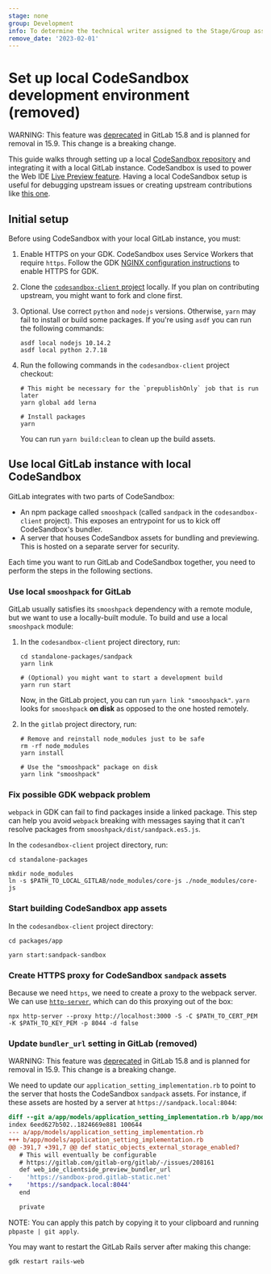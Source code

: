 ```yaml
---
stage: none
group: Development
info: To determine the technical writer assigned to the Stage/Group associated with this page, see https://about.gitlab.com/handbook/product/ux/technical-writing/#assignments
remove_date: '2023-02-01'
---
```


# Set up local CodeSandbox development environment (removed)

WARNING:
This feature was [deprecated](https://gitlab.com/gitlab-org/gitlab/-/merge_requests/108627) in GitLab 15.8 
and is planned for removal in 15.9. This change is a breaking change.

This guide walks through setting up a local [CodeSandbox repository](https://github.com/codesandbox/codesandbox-client) and integrating it with a local GitLab instance. CodeSandbox
is used to power the Web IDE [Live Preview feature](../../user/project/web_ide/index.md#live-preview-removed). Having a local CodeSandbox setup is useful for debugging upstream issues or
creating upstream contributions like [this one](https://github.com/codesandbox/codesandbox-client/pull/5137).

## Initial setup

Before using CodeSandbox with your local GitLab instance, you must:

1. Enable HTTPS on your GDK. CodeSandbox uses Service Workers that require `https`.
   Follow the GDK [NGINX configuration instructions](https://gitlab.com/gitlab-org/gitlab-development-kit/-/blob/main/doc/howto/nginx.md) to enable HTTPS for GDK.
1. Clone the [`codesandbox-client` project](https://github.com/codesandbox/codesandbox-client)
   locally. If you plan on contributing upstream, you might want to fork and clone first.
1. Optional. Use correct `python` and `nodejs` versions. Otherwise, `yarn` may fail to
   install or build some packages. If you're using `asdf` you can run the following commands:

   ```shell
   asdf local nodejs 10.14.2
   asdf local python 2.7.18
   ```

1. Run the following commands in the `codesandbox-client` project checkout:

   ```shell
   # This might be necessary for the `prepublishOnly` job that is run later
   yarn global add lerna

   # Install packages
   yarn
   ```

   You can run `yarn build:clean` to clean up the build assets.

## Use local GitLab instance with local CodeSandbox

GitLab integrates with two parts of CodeSandbox:

- An npm package called `smooshpack` (called `sandpack` in the `codesandbox-client` project).
  This exposes an entrypoint for us to kick off CodeSandbox's bundler.
- A server that houses CodeSandbox assets for bundling and previewing. This is hosted
  on a separate server for security.

Each time you want to run GitLab and CodeSandbox together, you need to perform the
steps in the following sections.

### Use local `smooshpack` for GitLab

GitLab usually satisfies its `smooshpack` dependency with a remote module, but we want
to use a locally-built module. To build and use a local `smooshpack` module:

1. In the `codesandbox-client` project directory, run:

   ```shell
   cd standalone-packages/sandpack
   yarn link

   # (Optional) you might want to start a development build
   yarn run start
   ```

   Now, in the GitLab project, you can run `yarn link "smooshpack"`. `yarn` looks
   for `smooshpack` **on disk** as opposed to the one hosted remotely.

1. In the `gitlab` project directory, run:

   ```shell
   # Remove and reinstall node_modules just to be safe
   rm -rf node_modules
   yarn install

   # Use the "smooshpack" package on disk
   yarn link "smooshpack"
   ```

### Fix possible GDK webpack problem

`webpack` in GDK can fail to find packages inside a linked package. This step can help
you avoid `webpack` breaking with messages saying that it can't resolve packages from
`smooshpack/dist/sandpack.es5.js`.

In the `codesandbox-client` project directory, run:

```shell
cd standalone-packages

mkdir node_modules
ln -s $PATH_TO_LOCAL_GITLAB/node_modules/core-js ./node_modules/core-js
```

### Start building CodeSandbox app assets

In the `codesandbox-client` project directory:

```shell
cd packages/app

yarn start:sandpack-sandbox
```

### Create HTTPS proxy for CodeSandbox `sandpack` assets

Because we need `https`, we need to create a proxy to the webpack server. We can use
[`http-server`](https://www.npmjs.com/package/http-server), which can do this proxying
out of the box:

```shell
npx http-server --proxy http://localhost:3000 -S -C $PATH_TO_CERT_PEM -K $PATH_TO_KEY_PEM -p 8044 -d false
```

### Update `bundler_url` setting in GitLab (removed)

WARNING:
This feature was [deprecated](https://gitlab.com/gitlab-org/gitlab/-/merge_requests/108627) in GitLab 15.8 
and is planned for removal in 15.9. This change is a breaking change.

We need to update our `application_setting_implementation.rb` to point to the server that hosts the
CodeSandbox `sandpack` assets. For instance, if these assets are hosted by a server at `https://sandpack.local:8044`:

```patch
diff --git a/app/models/application_setting_implementation.rb b/app/models/application_setting_implementation.rb
index 6eed627b502..1824669e881 100644
--- a/app/models/application_setting_implementation.rb
+++ b/app/models/application_setting_implementation.rb
@@ -391,7 +391,7 @@ def static_objects_external_storage_enabled?
   # This will eventually be configurable
   # https://gitlab.com/gitlab-org/gitlab/-/issues/208161
   def web_ide_clientside_preview_bundler_url
-    'https://sandbox-prod.gitlab-static.net'
+    'https://sandpack.local:8044'
   end

   private

```

NOTE:
You can apply this patch by copying it to your clipboard and running `pbpaste | git apply`.

You may want to restart the GitLab Rails server after making this change:

```shell
gdk restart rails-web
```
